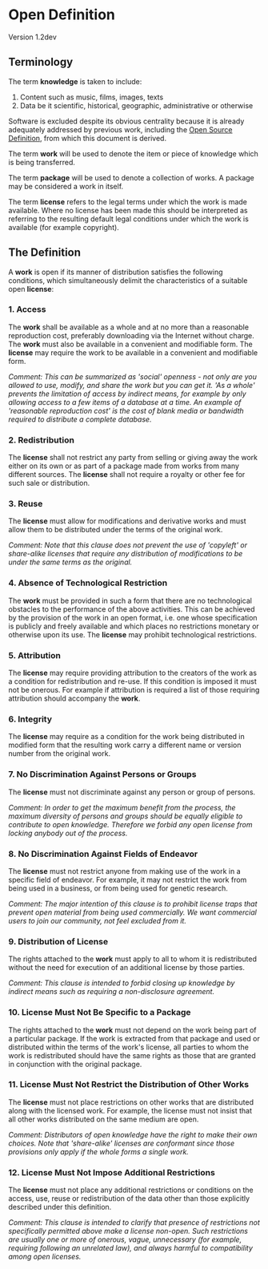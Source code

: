 # Open Definition
Version 1.2dev

## Terminology

The term **knowledge** is taken to include:

 1. Content such as music, films, images, texts
 2. Data be it scientific, historical, geographic, administrative or
   otherwise

Software is excluded despite its obvious centrality because it is
already adequately addressed by previous work, including the [Open Source
Definition](http://www.opensource.org/docs/osd), from which this document
is derived.

The term **work** will be used to denote the item or piece of knowledge
which is being transferred.

The term **package** will be used to denote a collection of works. A
package may be considered a work in itself.

The term **license** refers to the legal terms under which the work is
made available. Where no license has been made this should be interpreted
as referring to the resulting default legal conditions under which the
work is available (for example copyright).

## The Definition

A **work** is open if its manner of distribution satisfies the following
conditions, which simultaneously delimit the characteristics of a suitable
open **license**:

### 1. Access

The **work** shall be available as a whole and at no more than a
reasonable reproduction cost, preferably downloading via the Internet
without charge. The **work** must also be available in a convenient and
modifiable form. The **license** may require the work to be available
in a convenient and modifiable form.

*Comment: This can be summarized as 'social' openness - not only are you
allowed to use, modify, and share the work but you can get it. 'As a whole'
prevents the limitation of access by indirect means, for example by only
allowing access to a few items of a database at a time. An example of
'reasonable reproduction cost' is the cost of blank media or bandwidth
required to distribute a complete database.*

### 2. Redistribution

The **license** shall not restrict any party from selling or giving away
the work either on its own or as part of a package made from works from
many different sources. The **license** shall not require a royalty or
other fee for such sale or distribution.

### 3. Reuse

The **license** must allow for modifications and derivative works and
must allow them to be distributed under the terms of the original work.

*Comment: Note that this clause does not prevent the use of 'copyleft'
or share-alike licenses that require any distribution of modifications
to be under the same terms as the original.*

### 4. Absence of Technological Restriction

The **work** must be provided in such a form that there are no
technological obstacles to the performance of the above activities. This
can be achieved by the provision of the work in an open format, i.e. one
whose specification is publicly and freely available and which places
no restrictions monetary or otherwise upon its use. The **license**
may prohibit technological restrictions.

### 5. Attribution

The **license** may require providing attribution to the creators of the
work as a condition for redistribution and re-use. If this condition is
imposed it must not be onerous. For example if attribution is required
a list of those requiring attribution should accompany the **work**.

### 6. Integrity

The **license** may require as a condition for the work being distributed
in modified form that the resulting work carry a different name or version
number from the original work.

### 7. No Discrimination Against Persons or Groups

The **license** must not discriminate against any person or group of
persons.

*Comment: In order to get the maximum benefit from the process, the
maximum diversity of persons and groups should be equally eligible to
contribute to open knowledge. Therefore we forbid any open license from
locking anybody out of the process.*

### 8. No Discrimination Against Fields of Endeavor

The **license** must not restrict anyone from making use of the work in
a specific field of endeavor. For example, it may not restrict the work
from being used in a business, or from being used for genetic research.

*Comment: The major intention of this clause is to prohibit license
traps that prevent open material from being used commercially. We want
commercial users to join our community, not feel excluded from it.*

### 9. Distribution of License

The rights attached to the **work** must apply to all to whom it is
redistributed without the need for execution of an additional license
by those parties.

*Comment: This clause is intended to forbid closing up knowledge by
indirect means such as requiring a non-disclosure agreement.*

### 10. License Must Not Be Specific to a Package

The rights attached to the **work** must not depend on the work being part
of a particular package. If the work is extracted from that package and
used or distributed within the terms of the work's license, all parties
to whom the work is redistributed should have the same rights as those
that are granted in conjunction with the original package.

### 11. License Must Not Restrict the Distribution of Other Works

The **license** must not place restrictions on other works that are
distributed along with the licensed work. For example, the license must
not insist that all other works distributed on the same medium are open.

*Comment: Distributors of open knowledge have the right to make their
own choices. Note that 'share-alike' licenses are conformant since those
provisions only apply if the whole forms a single work.*

### 12. License Must Not Impose Additional Restrictions

The **license** must not place any additional restrictions or conditions
on the access, use, reuse or redistribution of the data other than those
explicitly described under this definition.

*Comment: This clause is intended to clarify that presence of restrictions
not specifically permitted above make a license non-open. Such
restrictions are usually one or more of onerous, vague, unnecessary
(for example, requiring following an unrelated law), and always harmful
to compatibility among open licenses.*

